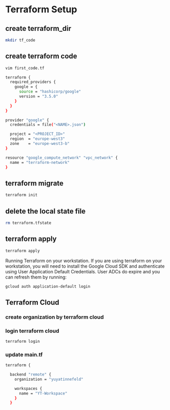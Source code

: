 # Terraform Setup

## create terraform_dir   

```bash
mkdir tf_code
```

## create terraform code
```bash
vim first_code.tf
```

```bash
terraform {
  required_providers {
    google = {
      source = "hashicorp/google"
      version = "3.5.0"
    }
  }
}

provider "google" {
  credentials = file("<NAME>.json")

  project = "<PROJECT_ID>"
  region  = "europe-west3"
  zone    = "europe-west3-b"
}

resource "google_compute_network" "vpc_network" {
  name = "terraform-network"
}
```

## terraform migrate

```bash
terraform init
```
## delete the local state file
```bash
rm terraform.tfstate
```

## terraform apply

```bash
terraform apply
```

Running Terraform on your workstation.
If you are using terraform on your workstation, you will need to install the Google Cloud SDK and authenticate using User Application Default Credentials.
User ADCs do expire and you can refresh them by running:

```bash
gcloud auth application-default login
```



## Terraform Cloud

### create organization by terraform cloud

### login terraform cloud

```bash
terraform login
```
### update main.tf

```bash
terraform {

  backend "remote" {
    organization = "yuyatinnefeld"

    workspaces {
      name = "YT-Workspace"
    }
  }
```
